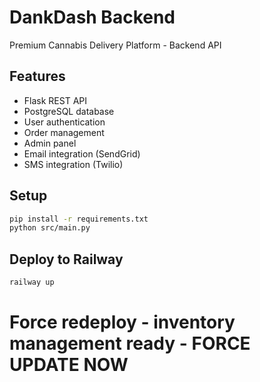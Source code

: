 # DankDash Backend

Premium Cannabis Delivery Platform - Backend API

## Features
- Flask REST API
- PostgreSQL database
- User authentication
- Order management
- Admin panel
- Email integration (SendGrid)
- SMS integration (Twilio)

## Setup
```bash
pip install -r requirements.txt
python src/main.py
```

## Deploy to Railway
```bash
railway up
```
# Force redeploy - inventory management ready - FORCE UPDATE NOW
